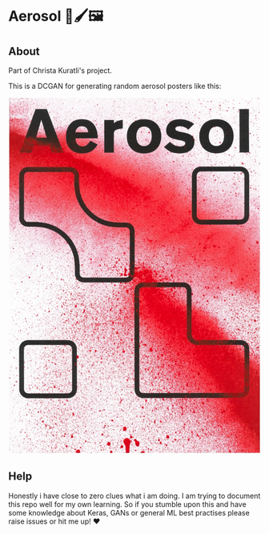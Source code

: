 # Aerosol 🤖🖌🖼

## About

Part of Christa Kuratli's project.

This is a DCGAN for generating random aerosol posters like this:

![Demo Aerosol](posters/real_example.jpeg)

## Help

Honestly i have close to zero clues what i am doing. I am trying to document this repo
well for my own learning. So if you stumble upon this and have some knowledge about
Keras, GANs or general ML best practises please raise issues or hit me up! ❤️